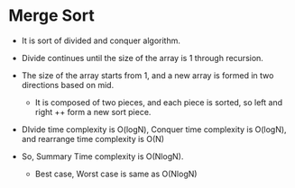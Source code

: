 # Merge Sort

* It is sort of divided and conquer algorithm.
* Divide continues until the size of the array is 1 through recursion.
* The size of the array starts from 1, and a new array is formed in two directions based on mid.
  * It is composed of two pieces, and each piece is sorted, so left and right ++ form a new sort piece.

* DIvide time complexity is O(logN), Conquer time complexity is O(logN), and rearrange time complexity is O(N)
* So, Summary Time complexity is O(NlogN).
  * Best case, Worst case is same as O(NlogN)